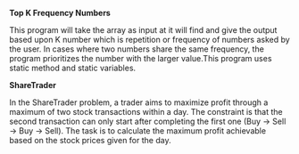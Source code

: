 **Top K Frequency Numbers**

This program will take the array as input at it will find and give the output based upon K number which is repetition or frequency of numbers asked by the user. In cases where two numbers share the same frequency, the program prioritizes the number with the larger value.This program uses static method and static variables.

**ShareTrader**

In the ShareTrader problem, a trader aims to maximize profit through a maximum of two stock transactions within a day. The constraint is that the second transaction can only start after completing the first one (Buy -> Sell -> Buy -> Sell). The task is to calculate the maximum profit achievable based on the stock prices given for the day.
